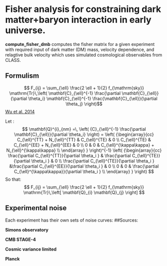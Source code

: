 # Fisher analysis for constraining dark matter+baryon interaction in early universe. 

<b>compute_fisher_dmb</b> computes the fisher matrix for a given experiment with required input of dark matter (DM) mass, velocity dependence, and relagtive bulk velocity which uses simulated cosmological observables from CLASS.

## Formulism
 
$$ F_{ij} = \sum_{\ell} \frac{2 \ell + 1}{2} f_{\mathrm{sky}} \mathrm{Tr}\,\left( \mathbf{C}_{\ell}^{-1} \frac{\partial \mathbf{C}_{\ell}}{\partial \theta_i} \mathbf{C}_{\ell}^{-1} \frac{\mathbf{C}_{\ell}}{\partial \theta_j} \right)$$
[Wu et al. 2014](https://arxiv.org/abs/1402.4108)

Let :
$$   \mathbf{Q}^{i}_{nm} =\, \left( {C}_{\ell}^{-1} \frac{\partial \mathbf{C}_{\ell}}{\partial \theta_i} \right)  =
  \left( {\begin{array}{cc}
    C_{\ell}^{TT} + N_{\ell}^{TT} & C_{\ell}^{TE} & 0 \\
   C_{\ell}^{TE} & C_{\ell}^{EE} + N_{\ell}^{EE} & 0 \\
   0 & 0 & C_{\ell}^{\kappa\kappa} + N_{\ell}^{\kappa\kappa} \\
  \end{array} } \right)^{-1}
   \left( {\begin{array}{cc}
    \frac{\partial C_{\ell}^{TT}}{\partial \theta_i } & \frac{\partial C_{\ell}^{TE}}{\partial \theta_i } & 0 \\
   \frac{\partial C_{\ell}^{TE}}{\partial \theta_i } &\frac{\partial C_{\ell}^{EE}}{\partial \theta_i } & 0 \\
    0 & 0 & \frac{\partial C_{\ell}^{\kappa\kappa}}{\partial \theta_i } \\
  \end{array} } \right)
$$
So that:
$$  F_{ij} = \sum_{\ell} \frac{2 \ell + 1}{2} f_{\mathrm{sky}} \mathrm{Tr}\,\left[  \mathbf{Q}_{i}  \mathbf{Q}_{j} \right]
$$

## Experimental noise
Each experiment has their own sets of noise curves:
##Sources: 

<b>Simons observatory</b>

<b>CMB STAGE-4</b>

<b>Cosmic variance limited</b>

<b>Planck</b>
